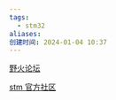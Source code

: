 ```yaml
---
tags:
  - stm32
aliases: 
创建时间: 2024-01-04 10:37
---
```


[野火论坛](https://www.firebbs.cn/)

[stm 官方社区](https://www.stmcu.org.cn/)